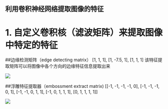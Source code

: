 利用卷积神经网络提取图像的特征
--

# 1. 自定义卷积核（滤波矩阵）来提取图像中特定的特征

##边缘检测矩阵（edge detecting matrix）
        [1, 1, 1],
        [1, -7.5, 1],
        [1, 1, 1]
    该特征提取矩阵可以将图像中各个方向的边缘特征信息提取出来

![](https://github.com/shenhongcai/ImageStore/blob/master/filtered_picdoramon.jpg)
    
    
##浮雕特征提取器（embossment extract matrix)
       [[-1, -1, -1, -1, 0],
        [-1, -1, -1, 0, 1],
        [-1, -1, 0, 1, 1],
        [-1, 0, 1, 1, 1],
        [0, 1, 1, 1, 1]]

   ![](https://github.com/shenhongcai/ImageStore/blob/master/filtered_piczxc.jpg)
